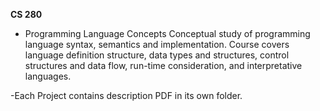 **CS 280**
 
 
 
 - Programming Language Concepts
Conceptual study of programming language syntax, semantics and implementation. Course
covers language definition structure, data types and structures, control structures and data flow,
run-time consideration, and interpretative languages.

-Each Project contains description PDF in its own folder.


 

